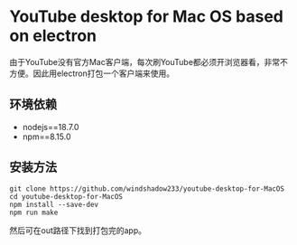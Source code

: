 # YouTube desktop for Mac OS based on electron

由于YouTube没有官方Mac客户端，每次刷YouTube都必须开浏览器看，非常不方便。因此用electron打包一个客户端来使用。


## 环境依赖

- nodejs==18.7.0
- npm==8.15.0

## 安装方法

```shell
git clone https://github.com/windshadow233/youtube-desktop-for-MacOS
cd youtube-desktop-for-MacOS
npm install --save-dev
npm run make
```

然后可在out路径下找到打包完的app。
